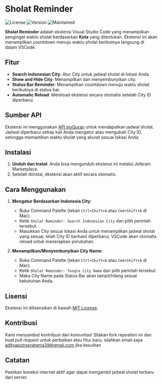 # Sholat Reminder

![License](https://img.shields.io/badge/license-MIT-blue.svg)
![Version](https://img.shields.io/badge/version-1.0.0-brightgreen.svg)
![Maintained](https://img.shields.io/badge/maintained-yes-green.svg)

**Sholat Reminder** adalah ekstensi Visual Studio Code yang menampilkan pengingat waktu sholat berdasarkan **Kota** yang ditentukan. Ekstensi ini akan menampilkan countdown menuju waktu sholat berikutnya langsung di dalam VSCode.

## Fitur

- **Search Indonesian City**: Atur City untuk jadwal sholat di lokasi Anda.
- **Show and Hide City**: Menampilkan dan menyembunyikan city.
- **Status Bar Reminder**: Menampilkan countdown menuju waktu sholat berikutnya di status bar.
- **Automatic Reload**: Mereload ekstensi secara otomatis setelah City ID diperbarui.

## Sumber API

Ekstensi ini menggunakan [API myQuran](https://api.myquran.com/) untuk mendapatkan jadwal sholat. Jadwal diperbarui setiap kali Anda mengatur atau mengubah City ID, sehingga memastikan waktu sholat yang akurat sesuai lokasi Anda.



## Instalasi

1. **Unduh dan Instal**: Anda bisa mengunduh ekstensi ini melalui Jetbrain Marketplace.
2. Setelah diinstal, ekstensi akan aktif secara otomatis.

## Cara Menggunakan

1. **Mengatur Berdasarkan Indonesia City**:

   - Buka Command Palette (tekan `Ctrl+Shift+A` atau `Cmd+Shift+A` di Mac).
   - Ketik `Sholat Reminder: Search Indonesian City` dan pilih perintah tersebut.
   - Masukkan City sesuai lokasi Anda untuk menampilkan jadwal sholat yang sesuai.
telah City ID berhasil diperbarui, VSCode akan otomatis reload untuk menerapkan perubahan.

2. **Menampilkan/Menyembunyikan City Name**:
   - Buka Command Palette (tekan `Ctrl+Shift+A` atau `Cmd+Shift+A` di Mac).
   - Ketik `Sholat Reminder: Toogle City Name` dan pilih perintah tersebut.
   - Maka City Name pada Status Bar akan tampil/hilang sesuai kebutuhan Anda.


## Lisensi

Ekstensi ini dilisensikan di bawah [MIT License](LICENSE.md).

## Kontribusi

Kami menyambut kontribusi dari komunitas! Silakan fork repositori ini dan buat pull request untuk perbaikan atau fitur baru.
silahkan email saya adityaputrapratama39@gmail.com jika kesulitan

## Catatan

Pastikan koneksi internet aktif agar dapat mengambil jadwal sholat terbaru dari server.
